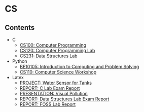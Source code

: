 # CS
## Contents
* C
    * [CS100: Computer Programming](https://gitlab.com/rrdf/compsci/tree/master/C/CS100)
    * [CS120: Computer Programming Lab](https://gitlab.com/rrdf/compsci/tree/master/C/CS120)
    * [CS231: Data Structures Lab](https://gitlab.com/rrdf/compsci/tree/master/C/CS231)
* Python
    * [BE10105: Introduction to Computing and Problem Solving](https://gitlab.com/rrdf/compsci/tree/master/Python/BE10105)
    * [CS110: Computer Science Workshop](https://gitlab.com/rrdf/compsci/tree/master/Python/CS110)
* Latex
    * [PROJECT: Water Sensor for Tanks](https://gitlab.com/rrdf/compsci/tree/master/LaTeX/Water%20Sensor%20for%20Tanks)
    * [REPORT: C Lab Exam Report](https://gitlab.com/rrdf/compsci/tree/master/LaTeX/C%20Lab%20Exam%20Report)
    * [PRESENTATION: Visual Pollution](https://gitlab.com/rrdf/compsci/tree/master/LaTeX/Visual%20Pollution)
    * [REPORT: Data Structures Lab Exam Report](https://gitlab.com/rrdf/compsci/tree/master/LaTeX/Data%20Structures%20Lab%20Exam%20Report)
    * [REPORT: FOSS Lab Report](https://gitlab.com/rrdf/compsci/tree/master/LaTeX/FOSS%20Lab%20Report)